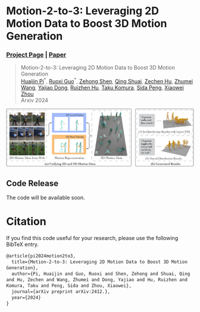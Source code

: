 # Motion-2-to-3: Leveraging 2D Motion Data to Boost 3D Motion Generation
### [Project Page](https://zju3dv.github.io/Motion-2-to-3) | [Paper](https://arxiv.org/abs/)

> Motion-2-to-3: Leveraging 2D Motion Data to Boost 3D Motion Generation  
> [Huaijin Pi](https://phj128.github.io/)<sup>\*</sup>,
[Ruoxi Guo](https://www.researchgate.net/profile/Ruoxi-Guo-2)<sup>\*</sup>,
[Zehong Shen](https://zehongs.github.io/),
[Qing Shuai](https://chingswy.github.io/),
[Zechen Hu](https://zju3dv.github.io/gvhmr),
[Zhumei Wang](https://zju3dv.github.io/gvhmr),
[Yajiao Dong](https://zju3dv.github.io/gvhmr),
[Ruizhen Hu](https://csse.szu.edu.cn/staff/ruizhenhu/),
[Taku Komura](https://i.cs.hku.hk/~taku),
[Sida Peng](https://pengsida.net/),
[Xiaowei Zhou](https://xzhou.me/)  
> Arxiv 2024

<p align="center">
    <img src=docs/image/teaser_v3_c.png />
</p>

## Code Release
The code will be available soon.

# Citation

If you find this code useful for your research, please use the following BibTeX entry.

```
@article{pi2024motion2to3,
  title={Motion-2-to-3: Leveraging 2D Motion Data to Boost 3D Motion Generation},
  author={Pi, Huaijin and Guo, Ruoxi and Shen, Zehong and Shuai, Qing and Hu, Zechen and Wang, Zhumei and Dong, Yajiao and Hu, Ruizhen and Komura, Taku and Peng, Sida and Zhou, Xiaowei},
  journal={arXiv preprint arXiv:2412.},
  year={2024}
}
```

